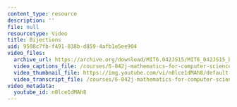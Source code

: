 ```yaml
---
content_type: resource
description: ''
file: null
resourcetype: Video
title: Bijections
uid: 9508c7fb-f491-838b-d859-4afb1e5ee904
video_files:
  archive_url: https://archive.org/download/MIT6.042JS15/MIT6_042JS15_bijectioncount_video_ipod.mp4
  video_captions_file: /courses/6-042j-mathematics-for-computer-science-spring-2015/ff51ce1c88dd5360ad40a2237e1e9361_n0lce1dMAh8.vtt
  video_thumbnail_file: https://img.youtube.com/vi/n0lce1dMAh8/default.jpg
  video_transcript_file: /courses/6-042j-mathematics-for-computer-science-spring-2015/cb434149548865ba363bd9b14ad86bd7_n0lce1dMAh8.pdf
video_metadata:
  youtube_id: n0lce1dMAh8
---
```

